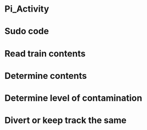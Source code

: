 # Pi_Activity
# Sudo code
# Read train contents
# Determine contents
# Determine level of contamination
# Divert or keep track the same

